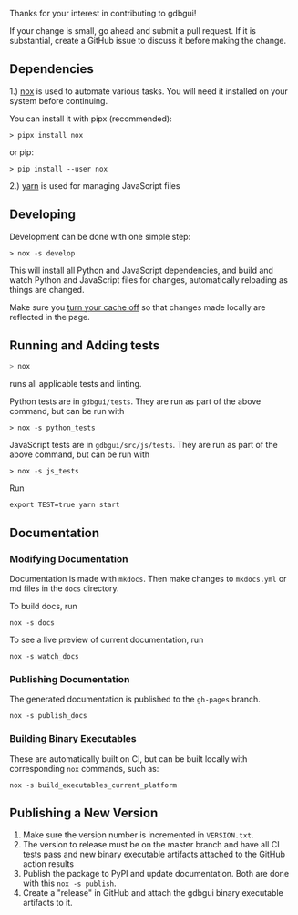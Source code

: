 Thanks for your interest in contributing to gdbgui!

If your change is small, go ahead and submit a pull request. If it is substantial, create a GitHub issue to discuss it before making the change.

## Dependencies

1.) [nox](https://github.com/theacodes/nox) is used to automate various tasks. You will need it installed on your system before continuing.

You can install it with pipx (recommended):

```
> pipx install nox
```

or pip:

```
> pip install --user nox
```

2.) [yarn](https://yarnpkg.com/) is used for managing JavaScript files

## Developing

Development can be done with one simple step:

```
> nox -s develop
```

This will install all Python and JavaScript dependencies, and build and watch Python and JavaScript files for changes, automatically reloading as things are changed.

Make sure you [turn your cache off](https://www.technipages.com/google-chrome-how-to-completely-disable-cache) so that changes made locally are reflected in the page.

## Running and Adding tests

```bash
> nox
```

runs all applicable tests and linting.

Python tests are in `gdbgui/tests`. They are run as part of the above command, but can be run with

```
> nox -s python_tests
```

JavaScript tests are in `gdbgui/src/js/tests`. They are run as part of the above command, but can be run with

```
> nox -s js_tests
```

Run

```
export TEST=true yarn start
```

## Documentation

### Modifying Documentation

Documentation is made with `mkdocs`. Then make changes to `mkdocs.yml` or md files in the `docs` directory.

To build docs, run

```
nox -s docs
```

To see a live preview of current documentation, run

```
nox -s watch_docs
```

### Publishing Documentation

The generated documentation is published to the `gh-pages` branch.

```
nox -s publish_docs
```

### Building Binary Executables

These are automatically built on CI, but can be built locally with corresponding `nox` commands, such as:

```
nox -s build_executables_current_platform
```

## Publishing a New Version

1. Make sure the version number is incremented in `VERSION.txt`.
1. The version to release must be on the master branch and have all CI tests pass and new binary executable artifacts attached to the GitHub action results
1. Publish the package to PyPI and update documentation. Both are done with this `nox -s publish`.
1. Create a "release" in GitHub and attach the gdbgui binary executable artifacts to it.
